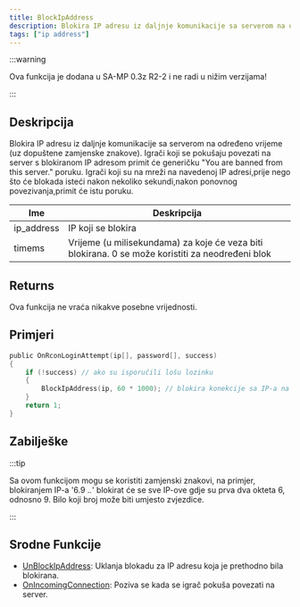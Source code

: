 ```yaml
---
title: BlockIpAddress
description: Blokira IP adresu iz daljnje komunikacije sa serverom na određeno vrijeme (uz dopuštene zamjenske znakove).
tags: ["ip address"]
---
```


:::warning

Ova funkcija je dodana u SA-MP 0.3z R2-2 i ne radi u nižim verzijama!

:::

## Deskripcija

Blokira IP adresu iz daljnje komunikacije sa serverom na određeno vrijeme (uz dopuštene zamjenske znakove). Igrači koji se pokušaju povezati na server s blokiranom IP adresom primit će generičku "You are banned from this server." poruku. Igrači koji su na mreži na navedenoj IP adresi,prije nego što će blokada isteći nakon nekoliko sekundi,nakon ponovnog povezivanja,primit će istu poruku.

| Ime        | Deskripcija                                                                                                |
| ---------- | ---------------------------------------------------------------------------------------------------------- |
| ip_address | IP koji se blokira                                                                                         |
| timems     | Vrijeme (u milisekundama) za koje će veza biti blokirana. 0 se može koristiti za neodređeni blok           |

## Returns

Ova funkcija ne vraća nikakve posebne vrijednosti.

## Primjeri

```c
public OnRconLoginAttempt(ip[], password[], success)
{
    if (!success) // ako su isporučili lošu lozinku
    {
        BlockIpAddress(ip, 60 * 1000); // blokira konekcije sa IP-a na jedan minut
    }
    return 1;
}
```

## Zabilješke

:::tip

Sa ovom funkcijom mogu se koristiti zamjenski znakovi, na primjer, blokiranjem IP-a '6.9 ._._' blokirat će se sve IP-ove gdje su prva dva okteta 6, odnosno 9. Bilo koji broj može biti umjesto zvjezdice.

:::

## Srodne Funkcije

- [UnBlockIpAddress](UnBlockIpAddress): Uklanja blokadu za IP adresu koja je prethodno bila blokirana.
- [OnIncomingConnection](../callbacks/OnIncomingConnection): Poziva se kada se igrač pokuša povezati na server.
